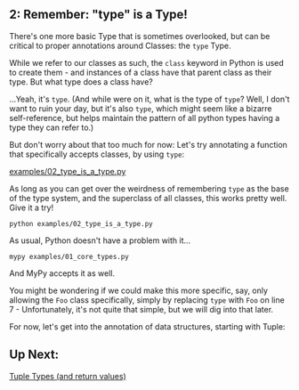 ## 2: Remember: "type" is a Type!

There's one more basic Type that is sometimes overlooked, but can be critical to proper annotations around Classes: the `type` Type.

While we refer to our classes as such, the `class` keyword in Python is used to create them - and instances of a class have that parent class as their type. But what type does a class have?

...Yeah, it's `type`. (And while were on it, what is the type of `type`? Well, I don't want to ruin your day, but it's also `type`, which might seem like a bizarre self-reference, but helps maintain the pattern of all python types having a type they can refer to.)

But don't worry about that too much for now: Let's try annotating a function that specifically accepts classes, by using `type`:

[examples/02_type_is_a_type.py](https://github.com/pluralsight/intro-to-python-typing/blob/master/examples/02_type_is_a_type.py)

As long as you can get over the weirdness of remembering `type` as the base of the type system, and the superclass of all classes, this works pretty well. Give it a try!

```
python examples/02_type_is_a_type.py
```

As usual, Python doesn't have a problem with it...

```
mypy examples/01_core_types.py
```

And MyPy accepts it as well.

You might be wondering if we could make this more specific, say, only allowing the `Foo` class specifically, simply by replacing `type` with `Foo` on line 7 - Unfortunately, it's not quite that simple, but we will dig into that later.

For now, let's get into the annotation of data structures, starting with Tuple:

## Up Next:

[Tuple Types (and return values)](https://github.com/pluralsight/intro-to-python-typing/blob/master/tutorials/03_tuple_types.md)
